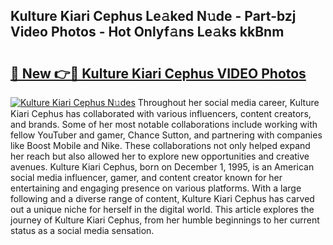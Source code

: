 ## Kulture Kiari Cephus Le𝚊ked N𝚞de - Part-bzj Video Photos - Hot Onlyf𝚊ns Le𝚊ks kkBnm

# <h2><a href="http://ab83612.deff.icu/?id=Kulture+Kiari+Cephus">🔗 New 👉🔴 Kulture Kiari Cephus VIDEO Photos</a></h2>

[![Kulture Kiari Cephus N𝚞des](https://i.imgur.com/rIISA9y.gif)](http://ab83612.deff.icu/?id=Kulture+Kiari+Cephus)
Throughout her social media career, Kulture Kiari Cephus has collaborated with various influencers, content creators, and brands. Some of her most notable collaborations include working with fellow YouTuber and gamer, Chance Sutton, and partnering with companies like Boost Mobile and Nike. These collaborations not only helped expand her reach but also allowed her to explore new opportunities and creative avenues. Kulture Kiari Cephus, born on December 1, 1995, is an American social media influencer, gamer, and content creator known for her entertaining and engaging presence on various platforms. With a large following and a diverse range of content, Kulture Kiari Cephus has carved out a unique niche for herself in the digital world. This article explores the journey of Kulture Kiari Cephus, from her humble beginnings to her current status as a social media sensation.

